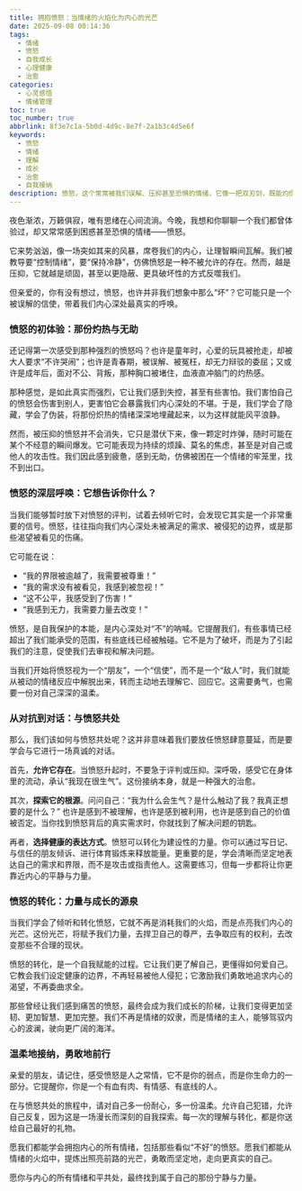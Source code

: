 ```yaml
---
title: 拥抱愤怒：当情绪的火焰化为内心的光芒
date: 2025-09-08 00:14:36
tags:
  - 情绪
  - 愤怒
  - 自我成长
  - 心理健康
  - 治愈
categories:
  - 心灵感悟
  - 情绪管理
toc: true
toc_number: true
abbrlink: 8f3e7c1a-5b0d-4d9c-8e7f-2a1b3c4d5e6f
keywords:
  - 愤怒
  - 情绪
  - 理解
  - 成长
  - 治愈
  - 自我接纳
description: 愤怒，这个常常被我们误解、压抑甚至恐惧的情绪，它像一把双刃剑，既能灼伤自己，也能伤害他人。然而，当我们真正停下来，温柔地审视它，会发现愤怒并非全然的负面。它更像是一个忠实的信使，带着我们内心深处未被满足的需求、被侵犯的边界，以及那些渴望被看见的伤痛。这篇文章，将带你走进愤怒的深处，学会倾听它的声音，将那份炽热的能量，转化为滋养我们成长的温暖光芒。
---
```


夜色渐浓，万籁俱寂，唯有思绪在心间流淌。今晚，我想和你聊聊一个我们都曾体验过，却又常常感到困惑甚至恐惧的情绪——愤怒。

它来势汹汹，像一场突如其来的风暴，席卷我们的内心，让理智瞬间瓦解。我们被教导要“控制情绪”，要“保持冷静”，仿佛愤怒是一种不被允许的存在。然而，越是压抑，它就越是顽固，甚至以更隐蔽、更具破坏性的方式反噬我们。

但亲爱的，你有没有想过，愤怒，也许并非我们想象中那么“坏”？它可能只是一个被误解的信使，带着我们内心深处最真实的呼唤。

### 愤怒的初体验：那份灼热与无助

还记得第一次感受到那种强烈的愤怒吗？也许是童年时，心爱的玩具被抢走，却被大人要求“不许哭闹”；也许是青春期，被误解、被冤枉，却无力辩驳的委屈；又或许是成年后，面对不公、背叛，那种胸口被堵住，血液直冲脑门的灼热感。

那种感觉，是如此真实而强烈，它让我们感到失控，甚至有些害怕。我们害怕自己的愤怒会伤害到别人，更害怕它会暴露我们内心深处的不堪。于是，我们学会了隐藏，学会了伪装，将那份炽热的情绪深深地埋藏起来，以为这样就能风平浪静。

然而，被压抑的愤怒并不会消失，它只是潜伏下来，像一颗定时炸弹，随时可能在某个不经意的瞬间爆发。它可能表现为持续的烦躁、莫名的焦虑，甚至是对自己或他人的攻击性。我们因此感到疲惫，感到无助，仿佛被困在一个情绪的牢笼里，找不到出口。

### 愤怒的深层呼唤：它想告诉你什么？

当我们能够暂时放下对愤怒的评判，试着去倾听它时，会发现它其实是一个非常重要的信号。愤怒，往往指向我们内心深处未被满足的需求、被侵犯的边界，或是那些渴望被看见的伤痛。

它可能在说：
*   “我的界限被逾越了，我需要被尊重！”
*   “我的需求没有被看见，我感到被忽视！”
*   “这不公平，我感受到了伤害！”
*   “我感到无力，我需要力量去改变！”

愤怒，是自我保护的本能，是内心深处对“不”的呐喊。它提醒我们，有些事情已经超出了我们能承受的范围，有些底线已经被触碰。它不是为了破坏，而是为了引起我们的注意，促使我们去审视和解决问题。

当我们开始将愤怒视为一个“朋友”，一个“信使”，而不是一个“敌人”时，我们就能从被动的情绪反应中解脱出来，转而主动地去理解它、回应它。这需要勇气，也需要一份对自己深深的温柔。

### 从对抗到对话：与愤怒共处

那么，我们该如何与愤怒共处呢？这并非意味着我们要放任愤怒肆意蔓延，而是要学会与它进行一场真诚的对话。

首先，**允许它存在**。当愤怒升起时，不要急于评判或压抑。深呼吸，感受它在身体里的流动，承认“我现在很生气”。这份接纳本身，就是一种强大的治愈。

其次，**探索它的根源**。问问自己：“我为什么会生气？是什么触动了我？我真正想要的是什么？” 也许是感到不被理解，也许是感到被利用，也许是感到自己的价值被否定。当你找到愤怒背后的真实需求时，你就找到了解决问题的钥匙。

再者，**选择健康的表达方式**。愤怒可以转化为建设性的力量。你可以通过写日记、与信任的朋友倾诉、进行体育锻炼来释放能量。更重要的是，学会清晰而坚定地表达自己的需求和界限，而不是攻击或指责他人。这需要练习，但每一步都将让你更靠近内心的平静与力量。

### 愤怒的转化：力量与成长的源泉

当我们学会了倾听和转化愤怒，它就不再是消耗我们的火焰，而是点亮我们内心的光芒。这份光芒，将赋予我们力量，去捍卫自己的尊严，去争取应有的权利，去改变那些不合理的现状。

愤怒的转化，是一个自我赋能的过程。它让我们更了解自己，更懂得如何爱自己。它教会我们设定健康的边界，不再轻易被他人侵犯；它激励我们勇敢地追求内心的渴望，不再委曲求全。

那些曾经让我们感到痛苦的愤怒，最终会成为我们成长的阶梯，让我们变得更加坚韧、更加智慧、更加完整。我们不再是情绪的奴隶，而是情绪的主人，能够驾驭内心的波澜，驶向更广阔的海洋。

### 温柔地接纳，勇敢地前行

亲爱的朋友，请记住，感受愤怒是人之常情，它不是你的弱点，而是你生命力的一部分。它提醒你，你是一个有血有肉、有情感、有底线的人。

在与愤怒共处的旅程中，请对自己多一份耐心，多一份温柔。允许自己犯错，允许自己反复，因为这是一场漫长而深刻的自我探索。每一次的理解与转化，都是你送给自己最好的礼物。

愿我们都能学会拥抱内心的所有情绪，包括那些看似“不好”的愤怒。愿我们都能从情绪的火焰中，提炼出照亮前路的光芒，勇敢而坚定地，走向更真实的自己。

愿你与内心的所有情绪和平共处，最终找到属于自己的那份宁静与力量。
